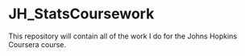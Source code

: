 JH_StatsCoursework
==================

This repository will contain all of the work I do for the Johns Hopkins Coursera course.

